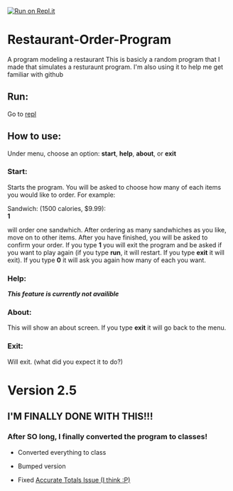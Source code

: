 [![Run on Repl.it](https://repl.it/badge/github/hhbo62/Restaurant-Order-Program)](https://Restaurant-Order-Program.hhbo64.repl.run)
# Restaurant-Order-Program
A program modeling a restaurant
This is basicly a random program that I made that simulates a resturaunt program. I'm also using it to help me get
familiar with github

## Run:
Go to [repl](https://Restaurant-Order-Program.hhbo64.repl.run)

## How to use:
Under menu, choose an option: **start**, **help**, **about**, or **exit**

### Start:
Starts the program. You will be asked to choose how many of each items you would like to order. For example:

Sandwich: (1500 calories, $9.99):  
**1**

will order one sandwhich. After ordering as many sandwhiches as you like, move on to other items. After you have finished, you will be asked to confirm your order.
If you type **1** you will exit the program and be asked if you want to play again (if you type **run**, it will restart. If you type **exit** it will exit). If you type **0** it
will ask you again how many of each you want.

### Help:
***This feature is currently not availible***

### About:
This will show an about screen. If you type **exit** it will go back to the menu.

### Exit:
Will exit. (what did you expect it to do?)

# Version 2.5
## **I'M FINALLY DONE WITH THIS!!!**
### After SO long, I finally converted the program to classes!

-  Converted everything to class

-   Bumped version

- Fixed [Accurate Totals Issue (I think :P)](https://github.com/hhbo62/Restaurant-Order-Program/issues/1)
